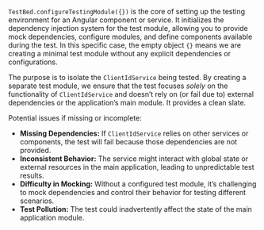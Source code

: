 `TestBed.configureTestingModule({})` is the core of setting up the testing environment for an Angular component or service. It initializes the dependency injection system for the test module, allowing you to provide mock dependencies, configure modules, and define components available during the test. In this specific case, the empty object `{}` means we are creating a minimal test module without any explicit dependencies or configurations.

The purpose is to isolate the `ClientIdService` being tested. By creating a separate test module, we ensure that the test focuses *solely* on the functionality of `ClientIdService` and doesn’t rely on (or fail due to) external dependencies or the application’s main module. It provides a clean slate.

Potential issues if missing or incomplete:

*   **Missing Dependencies:** If `ClientIdService` relies on other services or components, the test will fail because those dependencies are not provided.
*   **Inconsistent Behavior:** The service might interact with global state or external resources in the main application, leading to unpredictable test results.
*   **Difficulty in Mocking:** Without a configured test module, it’s challenging to mock dependencies and control their behavior for testing different scenarios.
*   **Test Pollution:** The test could inadvertently affect the state of the main application module.